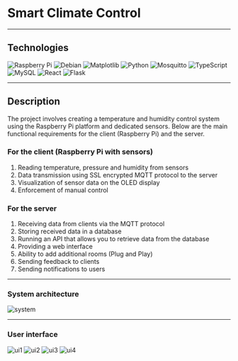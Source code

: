 # Smart Climate Control
___
## Technologies
![Raspberry Pi](https://img.shields.io/badge/-RaspberryPi-C51A4A?style=for-the-badge&logo=Raspberry-Pi)
![Debian](https://img.shields.io/badge/Debian-D70A53?style=for-the-badge&logo=debian&logoColor=white)
![Matplotlib](https://img.shields.io/badge/Matplotlib-%23ffffff.svg?style=for-the-badge&logo=Matplotlib&logoColor=black)
![Python](https://img.shields.io/badge/python-3670A0?style=for-the-badge&logo=python&logoColor=ffdd54)
![Mosquitto](https://img.shields.io/badge/mosquitto-%233C5280.svg?style=for-the-badge&logo=eclipsemosquitto&logoColor=white)
![TypeScript](https://img.shields.io/badge/typescript-%23007ACC.svg?style=for-the-badge&logo=typescript&logoColor=white)
![MySQL](https://img.shields.io/badge/mysql-%2300f.svg?style=for-the-badge&logo=mysql&logoColor=white)
![React](https://img.shields.io/badge/react-%2320232a.svg?style=for-the-badge&logo=react&logoColor=%2361DAFB)
![Flask](https://img.shields.io/badge/flask-%23000.svg?style=for-the-badge&logo=flask&logoColor=white)
___
## Description 
The project involves creating a temperature and humidity control system using the Raspberry Pi platform and dedicated sensors. Below are the
main functional requirements for the client (Raspberry Pi) and the server.
### For the client (Raspberry Pi with sensors)
1. Reading temperature, pressure and humidity from sensors
2. Data transmission using SSL encrypted MQTT protocol to the server
3. Visualization of sensor data on the OLED display
4. Enforcement of manual control
### For the server
1. Receiving data from clients via the MQTT protocol
2. Storing received data in a database
3. Running an API that allows you to retrieve data from the database
4. Providing a web interface 
5. Ability to add additional rooms (Plug and Play)
6. Sending feedback to clients
7. Sending notifications to users
___
### System architecture
![system](https://github.com/vburmus/smart-climate-control/assets/118392004/bb320d61-e86e-4a7d-84e7-d742e7b2fd15)
___
### User interface 
![ui1](https://github.com/vburmus/smart-climate-control/assets/118392004/4821a559-032b-434d-8414-bb9e78508a4c)
![ui2](https://github.com/vburmus/smart-climate-control/assets/118392004/8f993852-af3c-447d-a8e5-8a6f91b83a58)
![ui3](https://github.com/vburmus/smart-climate-control/assets/118392004/3f59e418-35c7-4a6d-9ed9-c8ae687cc800)
![ui4](https://github.com/vburmus/smart-climate-control/assets/118392004/db0d42f3-a6d4-4754-b7b5-684f1e9e9481)
